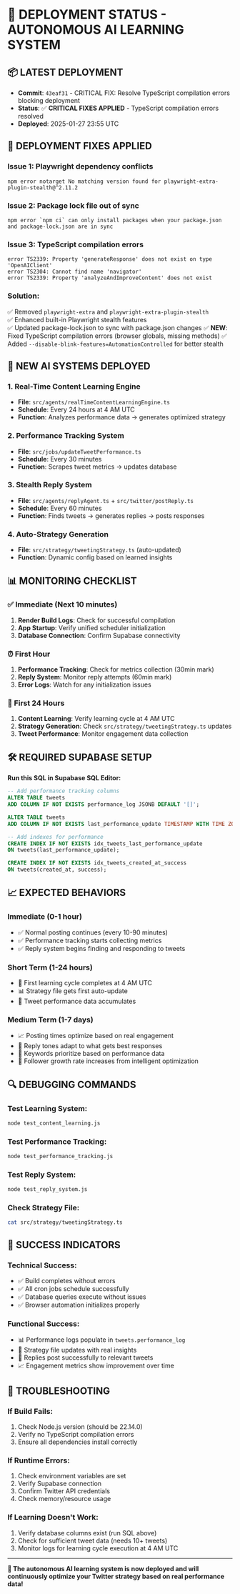 # 🚀 DEPLOYMENT STATUS - AUTONOMOUS AI LEARNING SYSTEM

## 📦 **LATEST DEPLOYMENT**
- **Commit**: `43eaf31` - CRITICAL FIX: Resolve TypeScript compilation errors blocking deployment
- **Status**: ✅ **CRITICAL FIXES APPLIED** - TypeScript compilation errors resolved
- **Deployed**: 2025-01-27 23:55 UTC

## 🔧 **DEPLOYMENT FIXES APPLIED**

### **Issue 1**: Playwright dependency conflicts
```
npm error notarget No matching version found for playwright-extra-plugin-stealth@^2.11.2
```

### **Issue 2**: Package lock file out of sync
```
npm error `npm ci` can only install packages when your package.json and package-lock.json are in sync
```

### **Issue 3**: TypeScript compilation errors
```
error TS2339: Property 'generateResponse' does not exist on type 'OpenAIClient'
error TS2304: Cannot find name 'navigator'
error TS2339: Property 'analyzeAndImproveContent' does not exist
```

### **Solution**: 
✅ Removed `playwright-extra` and `playwright-extra-plugin-stealth`  
✅ Enhanced built-in Playwright stealth features  
✅ Updated package-lock.json to sync with package.json changes
✅ **NEW**: Fixed TypeScript compilation errors (browser globals, missing methods)
✅ Added `--disable-blink-features=AutomationControlled` for better stealth

## 🧠 **NEW AI SYSTEMS DEPLOYED**

### **1. Real-Time Content Learning Engine**
- **File**: `src/agents/realTimeContentLearningEngine.ts`
- **Schedule**: Every 24 hours at 4 AM UTC
- **Function**: Analyzes performance data → generates optimized strategy

### **2. Performance Tracking System**  
- **File**: `src/jobs/updateTweetPerformance.ts`
- **Schedule**: Every 30 minutes
- **Function**: Scrapes tweet metrics → updates database

### **3. Stealth Reply System**
- **File**: `src/agents/replyAgent.ts` + `src/twitter/postReply.ts`
- **Schedule**: Every 60 minutes  
- **Function**: Finds tweets → generates replies → posts responses

### **4. Auto-Strategy Generation**
- **File**: `src/strategy/tweetingStrategy.ts` (auto-updated)
- **Function**: Dynamic config based on learned insights

## 📊 **MONITORING CHECKLIST**

### **✅ Immediate (Next 10 minutes)**
1. **Render Build Logs**: Check for successful compilation
2. **App Startup**: Verify unified scheduler initialization
3. **Database Connection**: Confirm Supabase connectivity

### **⏰ First Hour**
1. **Performance Tracking**: Check for metrics collection (30min mark)
2. **Reply System**: Monitor reply attempts (60min mark)  
3. **Error Logs**: Watch for any initialization issues

### **🎯 First 24 Hours**
1. **Content Learning**: Verify learning cycle at 4 AM UTC
2. **Strategy Generation**: Check `src/strategy/tweetingStrategy.ts` updates
3. **Tweet Performance**: Monitor engagement data collection

## 🛠️ **REQUIRED SUPABASE SETUP**

**Run this SQL in Supabase SQL Editor:**
```sql
-- Add performance tracking columns
ALTER TABLE tweets 
ADD COLUMN IF NOT EXISTS performance_log JSONB DEFAULT '[]';

ALTER TABLE tweets 
ADD COLUMN IF NOT EXISTS last_performance_update TIMESTAMP WITH TIME ZONE;

-- Add indexes for performance
CREATE INDEX IF NOT EXISTS idx_tweets_last_performance_update 
ON tweets(last_performance_update);

CREATE INDEX IF NOT EXISTS idx_tweets_created_at_success 
ON tweets(created_at, success);
```

## 📈 **EXPECTED BEHAVIORS**

### **Immediate (0-1 hour)**
- ✅ Normal posting continues (every 10-90 minutes)
- ✅ Performance tracking starts collecting metrics
- ✅ Reply system begins finding and responding to tweets

### **Short Term (1-24 hours)**  
- 🧠 First learning cycle completes at 4 AM UTC
- 📊 Strategy file gets first auto-update
- 🎯 Tweet performance data accumulates

### **Medium Term (1-7 days)**
- 📈 Posting times optimize based on real engagement
- 💬 Reply tones adapt to what gets best responses  
- 🔑 Keywords prioritize based on performance data
- 🚀 Follower growth rate increases from intelligent optimization

## 🔍 **DEBUGGING COMMANDS**

### **Test Learning System**:
```bash
node test_content_learning.js
```

### **Test Performance Tracking**:
```bash
node test_performance_tracking.js  
```

### **Test Reply System**:
```bash
node test_reply_system.js
```

### **Check Strategy File**:
```bash
cat src/strategy/tweetingStrategy.ts
```

## 🎉 **SUCCESS INDICATORS**

### **Technical Success**:
- ✅ Build completes without errors
- ✅ All cron jobs schedule successfully
- ✅ Database queries execute without issues
- ✅ Browser automation initializes properly

### **Functional Success**:
- 📊 Performance logs populate in `tweets.performance_log`
- 🧠 Strategy file updates with real insights
- 💬 Replies post successfully to relevant tweets
- 📈 Engagement metrics show improvement over time

## 🚨 **TROUBLESHOOTING**

### **If Build Fails**:
1. Check Node.js version (should be 22.14.0)
2. Verify no TypeScript compilation errors
3. Ensure all dependencies install correctly

### **If Runtime Errors**:
1. Check environment variables are set
2. Verify Supabase connection
3. Confirm Twitter API credentials
4. Check memory/resource usage

### **If Learning Doesn't Work**:
1. Verify database columns exist (run SQL above)
2. Check for sufficient tweet data (needs 10+ tweets)
3. Monitor logs for learning cycle execution at 4 AM UTC

---

**🤖 The autonomous AI learning system is now deployed and will continuously optimize your Twitter strategy based on real performance data!** 
